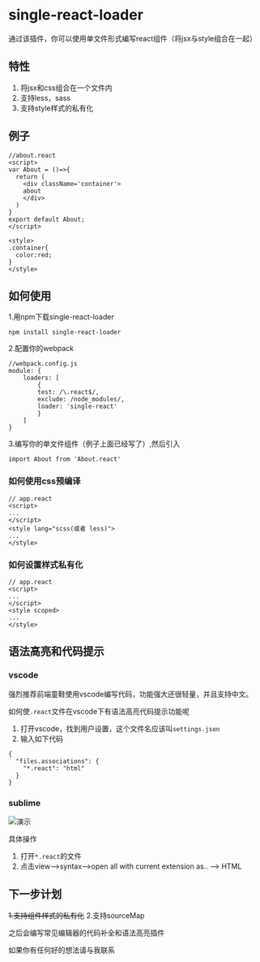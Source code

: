 # single-react-loader

通过该插件，你可以使用单文件形式编写react组件（将jsx与style组合在一起）

## 特性
1. 将jsx和css组合在一个文件内
2. 支持less，sass
3. 支持style样式的私有化

## 例子

```
//about.react
<script>
var About = ()=>{
  return (
    <div className='container'>
    about
    </div>
  )
}
export default About;
</script>

<style>
.container{
  color:red;
}
</style>
```

## 如何使用

1.用npm下载single-react-loader

```
npm install single-react-loader
```

2.配置你的webpack

```
//webpack.config.js
module: {
    loaders: [
        {
        test: /\.react$/,
        exclude: /node_modules/,
        loader: 'single-react'
        }
    ]
}

```

3.编写你的单文件组件（例子上面已经写了）,然后引入

```
import About from 'About.react'
```

### 如何使用css预编译

```
// app.react
<script>
...
</script>
<style lang="scss(或者 less)">
...
</style>
```

### 如何设置样式私有化

```
// app.react
<script>
...
</script>
<style scoped>
...
</style>

```

## 语法高亮和代码提示

### vscode

强烈推荐前端童鞋使用vscode编写代码，功能强大还很轻量，并且支持中文。

如何使`.react`文件在vscode下有语法高亮代码提示功能呢

1. 打开vscode，找到用户设置，这个文件名应该叫`settings.json`
2. 输入如下代码

```
{
  "files.associations": {
    "*.react": "html"
  }
}
```

### sublime

![演示](http://7xqo7w.com1.z0.glb.clouddn.com/aa.gif)

具体操作

1. 打开`*.react`的文件
2. 点击view-->syntax-->open all with current extension as.. --> HTML

## 下一步计划


~~1.支持组件样式的私有化~~
2.支持sourceMap

之后会编写常见编辑器的代码补全和语法高亮插件

如果你有任何好的想法请与我联系
